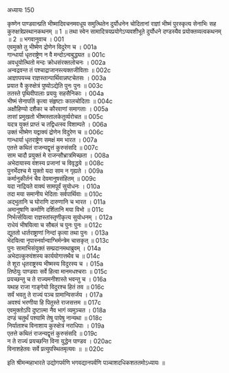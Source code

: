 अध्यायः 150

कृष्णेन पाण्डवान्प्रति भीष्मादिवचनमवधूय समुत्थितेन दुर्योधनेन चोदितानां राज्ञां भीष्मं पुरस्कृत्य सेनाभिः सह कुरुक्षत्रेप्रस्थानकथनम् ॥ 1 ॥ तथा स्वेन सामादित्रयप्रयोगेऽप्यवशीभूते दुर्योधने दण्डस्यैव प्रयोक्तव्यत्वकथनम् ॥ 2 ॥
भगवानुवाच ।	001    
एवमुक्ते तु भीष्मेण द्रोणेन विदुरेण च ।	001a  
गान्धार्या धृतराष्ट्रेण न वै मन्दोऽन्वबुद्ध्यत ॥	001c  
अवधूयोत्थितो मन्दः क्रोधसंरक्तलोचनः ।	002a  
अन्वद्रवन्त तं पश्चाद्राजानस्त्यक्तजीविताः ॥	002c  
आज्ञापयच्च राज्ञस्तान्पार्थिवान्नष्टचेतसः ।	003a  
प्रयात वै कुरुक्षेत्रं पुष्योऽद्येति पुनः पुनः ॥	003c  
ततस्ते पृथिवीपालाः प्रययुः सहसैनिकाः ।	004a  
भीष्मं सेनापतिं कृत्वा संहृष्टाः कालचोदिताः ॥	004c  
अक्षौहिण्यो दशैका च कौरवाणां समागताः ।	005a  
तासां प्रमुखतो भीष्मस्तालकेतुर्व्यरोचत ॥	005c  
यदत्र युक्तं प्राप्तं च तद्विधत्स्व विशाम्पते ।	006a  
उक्तं भीष्मेण यद्वाक्यं द्रोणेन विदुरेण च ॥	006c  
गान्धार्या धृतराष्ट्रेण समक्षं मम भारत ।	007a  
एतत्ते कथितं राजन्यद्वृत्तं कुरुसंसदि ॥	007c  
साम चादौ प्रयुक्तं मे राजन्सौभ्रात्रमिच्छता ।	008a  
अभेदायास्य वंशस्य प्रजानां च विवृद्धये ॥	008c  
पुनर्भेदश्च मे युक्तो यदा साम न गृह्यते ।	009a  
कर्मानुकीर्तनं चैव देवमानुषसंहितम् ॥	009c  
यदा नाद्रियते वाक्यं सामपूर्वं सुयोधनः ।	010a  
तदा मया समानीय भेदिताः सर्वपार्थिवाः ॥	010c  
अद्भुतानि च घोराणि दारुणानि च भारत ।	011a  
अमानुषाणि कर्माणि दर्शितानि मया विभो ॥	011c  
निर्भर्त्सयित्वा राज्ञस्तांस्तृणीकृत्य सुयोधनम् ।	012a  
राधेयं भीषयित्वा च सौबलं च पुनः पुनः ॥	012c  
द्यूततो धार्तराष्ट्राणां निन्दां कृत्वा तथा पुनः ।	013a  
भेदयित्वा नृपास्नर्वान्वाग्भिर्मन्त्रेम चासकृत् ॥	013c  
पुनः सामाभिसंयुक्तं सम्प्रदानमथाब्रुवम् ।	014a  
अभेदात्कुरुवंशस्य कार्ययोगात्तथैव च ॥	014c  
ते शूरा धृतराष्ट्रस्य भीष्मस्य विदुरस्य च ।	015a  
तिष्ठेयुः पाण्डवाः सर्वे हित्वा मानमधश्चराः ॥	015c  
प्रयच्छन्तु च ते राज्यमनीशास्ते भवन्तु च ।	016a  
यथाह राजा गाङ्गेयो विदुरश्च हितं तव ॥	016c  
सर्वं भवतु ते राज्यं पञ्च ग्रामान्विसर्जय ।	017a  
अवश्यं भरणीया हि पितुस्ते राजसत्तम ॥	017c  
एवमुक्तोऽपि दुष्टात्मा नैव भागं व्यमुञ्चत ।	018a  
दण्डं चतुर्थं पश्यामि तेषु पापेषु नान्यथा ॥	018c  
निर्याताश्च विनाशाय कुरुक्षेत्रं नराधिपाः ।	019a  
एतत्ते कथितं राजन्यद्वृत्तं कुरुसंसदि ॥	019c  
न ते राज्यं प्रयच्छन्ति विना युद्धेन पाण्डव ।	020ac  
विनाशहेतवः सर्वे प्रत्युपस्थितमृत्यवः ॥ ॥	020c  

इति श्रीमन्महाभारते उद्योगपर्वणि भगवद्यानपर्वणि पञ्चाशदधिकशततमोऽध्यायः ॥
